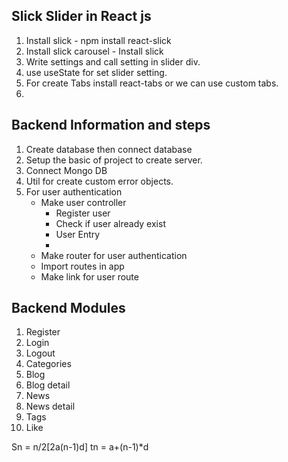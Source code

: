 ## Slick Slider in React js

1. Install slick - npm install react-slick
2. Install slick carousel - Install slick
3. Write settings and call setting in slider div.
4. use useState for set slider setting.
5. For create Tabs install react-tabs or we can use custom tabs.
6.

## Backend Information and steps

1. Create database then connect database
2. Setup the basic of project to create server.
3. Connect Mongo DB
4. Util for create custom error objects.
5. For user authentication
   - Make user controller
     - Register user
     - Check if user already exist
     - User Entry
     -
   - Make router for user authentication
   - Import routes in app
   - Make link for user route

## Backend Modules

1. Register
2. Login
3. Logout
4. Categories
5. Blog
6. Blog detail
7. News
8. News detail
9. Tags
10. Like

Sn = n/2[2a(n-1)d]
tn = a+(n-1)\*d
